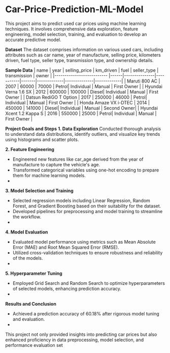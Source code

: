 # Car-Price-Prediction-ML-Model
This project aims to predict used car prices using machine learning techniques. It involves comprehensive data exploration, feature engineering, model selection, training, and evaluation to develop an accurate predictive model.

**Dataset**
The dataset comprises information on various used cars, including attributes such as car name, year of manufacture, selling price, kilometers driven, fuel type, seller type, transmission type, and ownership details.

**Sample Data**
| name                       | year | selling_price | km_driven | fuel  | seller_type | transmission | owner       |
|--------------------------  |------|---------------|-----------|-------|-------------|--------------|-------------|
| Maruti 800 AC              | 2007 | 60000         | 70000     | Petrol| Individual  | Manual       | First Owner |
| Hyundai Verna 1.6 SX       | 2012 | 600000        | 100000    | Diesel| Individual  | Manual       | First Owner |
| Datsun RediGO T Option     | 2017 | 250000        | 46000     | Petrol| Individual  | Manual       | First Owner |
| Honda Amaze VX i-DTEC      | 2014 | 450000        | 141000    | Diesel| Individual  | Manual       | Second Owner|
| Hyundai Xcent 1.2 Kappa S  | 2016 | 550000        | 25000     | Petrol| Individual  | Manual       | First Owner |

**Project Goals and Steps**
**1. Data Exploration**
Conducted thorough analysis to understand data distributions, identify outliers, and visualize key trends using histograms and scatter plots.

**2. Feature Engineering**
 - Engineered new features like car_age derived from the year of manufacture to capture the vehicle's age.
 - Transformed categorical variables using one-hot encoding to prepare them for machine learning models.
 - 
**3. Model Selection and Training**
 - Selected regression models including Linear Regression, Random Forest, and Gradient Boosting based on their suitability for the dataset.
 - Developed pipelines for preprocessing and model training to streamline the workflow.
 - 
**4. Model Evaluation**
 - Evaluated model performance using metrics such as Mean Absolute Error (MAE) and Root Mean Squared Error (RMSE).
 - Utilized cross-validation techniques to ensure robustness and reliability of the models.
 - 
**5. Hyperparameter Tuning**
 - Employed Grid Search and Random Search to optimize hyperparameters of selected models, enhancing prediction accuracy.
 - 
**Results and Conclusion**
 - Achieved a prediction accuracy of 60.18% after rigorous model tuning and evaluation.
 - 
This project not only provided insights into predicting car prices but also enhanced proficiency in data preprocessing, model selection, and performance evaluation set

